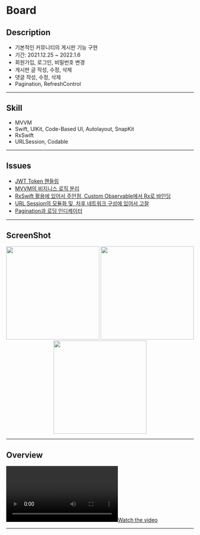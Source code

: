 # Board

## Description
- 기본적인 커뮤니티의 게시판 기능 구현
- 기간: 2021.12.25 ~ 2022.1.6
- 회원가입, 로그인, 비밀번호 변경
- 게시판 글 작성, 수정, 삭제
- 댓글 작성, 수정, 삭제
- Pagination, RefreshControl

---

## Skill
- MVVM
- Swift, UIKit, Code-Based UI, Autolayout, SnapKit
- RxSwift
- URLSession, Codable

---

## Issues

- [JWT Token 핸들링](https://github.com/simoniful/iOS_Board/issues/1)
- [MVVM의 비지니스 로직 분리](https://github.com/simoniful/iOS_Board/issues/2)
- [RxSwift 활용에 있어서 주안점, Custom Observable에서 Rx로 바인딩](https://github.com/simoniful/iOS_Board/issues/3)
- [URL Session의 모듈화 및, 차후 네트워크 구성에 있어서 고찰](https://github.com/simoniful/iOS_Board/issues/4)
- [Pagination과 로딩 인디케이터](https://github.com/simoniful/iOS_Board/issues/5)

---

## ScreenShot
<div markdown="1">  
    <div align = "center">
    <img src="https://user-images.githubusercontent.com/87598209/156905379-3951d492-1872-4979-a48c-102e2f717b1c.png" width="250px"></img>
    <img src="https://user-images.githubusercontent.com/87598209/156905057-749c83a3-bdb3-4917-a2fe-caf833db3741.png" width="250px"></img>
    <img src="https://user-images.githubusercontent.com/87598209/156905060-30f1e940-2399-49f4-9f0f-f250c90cab1f.png" width="250px"></img>
</div>

---

## Overview

[![Watch the video](https://user-images.githubusercontent.com/42762236/148384188-5edae9b9-d640-4f27-b9ef-a3f4eec26e54.mp4)](https://user-images.githubusercontent.com/42762236/148384188-5edae9b9-d640-4f27-b9ef-a3f4eec26e54.mp4)

---
